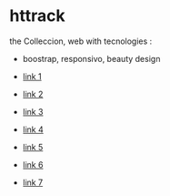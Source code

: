 # httrack

the Colleccion, web with tecnologies :
- boostrap, responsivo, beauty design

* [link 1](#)

* [link 2](#)

* [link 3](#)

* [link 4](www.soliloquywp.com)

* [link 5](www.okgrow.com)

* [link 6](www.izlesene.com)

* [link 7](livedemo00.template-help.com/wt_51873/index.html)


